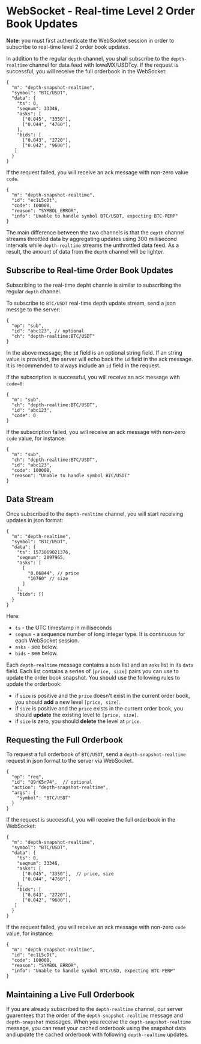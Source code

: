 # WebSocket - Real-time Level 2 Order Book Updates 

**Note**: you must first authenticate the WebSocket session in order to subscribe to real-time level 2 order book updates.

In addition to the regular `depth` channel,  you shall subscribe to the `depth-realtime` channel for data feed with loweMX/USDTcy.
If the request is successful, you will receive the full orderbook in the WebSocket: 

    {
      "m": "depth-snapshot-realtime",
      "symbol": "BTC/USDT",
      "data": {
        "ts": 0,
        "seqnum": 33346,
        "asks": [
          ["0.045", "3350"],
          ["0.044", "4760"],
        ],
        "bids": [
          ["0.043", "2720"],
          ["0.042", "9600"],
       ]
      }
    }

If the request failed, you will receive an ack message with non-zero value `code`.

    {
      "m": "depth-snapshot-realtime",
      "id": "ec1L5cDt",
      "code": 100008,
      "reason": "SYMBOL_ERROR",
      "info": "Unable to handle symbol BTC/USDT, expecting BTC-PERP"
    }



The main difference between the two channels is that the `depth` channel streams throttled data by aggregating updates using 300 millisecond 
intervals while `depth-realtime` streams the unthrottled data feed. As a result, the amount of data from the `depth` channel will be lighter.


## Subscribe to Real-time Order Book Updates

Subscribing to the real-time depht channle is similar to subscribing the regular `depth` channel. 

To subscribe to `BTC/USDT` real-time depth update stream, send a json messge to the server:

    {
      "op": "sub",
      "id": "abc123", // optional
      "ch": "depth-realtime:BTC/USDT"
    }

In the above message, the `id` field is an optional string field. If an string value is provided, the server will echo back the `id` field 
in the ack message. It is recommended to always include an `id` field in the request.

If the subscription is successful, you will receive an ack message with `code=0`: 

    {
      "m": "sub",
      "ch": "depth-realtime:BTC/USDT",
      "id": "abc123",
      "code": 0
    }

If the subscription failed, you will receive an ack message with non-zero `code` value, for instance:

    {
      "m": "sub",
      "ch": "depth-realtime:BTC/USDT",
      "id": "abc123",
      "code": 100008,
      "reason": "Unable to handle symbol BTC/USDT"
    }


## Data Stream 

Once subscribed to the `depth-realtime` channel, you will start receiving updates in json format:

    {
      "m": "depth-realtime",
      "symbol": "BTC/USDT",
      "data": {
        "ts": 1573069021376,
        "seqnum": 2097965,
        "asks": [
          [
            "0.06844", // price
            "10760" // size
          ]
        ],
        "bids": []
      }
    }

Here:

* `ts` - the UTC timestamp in milliseconds
* `seqnum` - a sequence number of long integer type. It is continuous for each WebSocket session. 
* `asks` - see below.
* `bids` - see below.

Each `depth-realtime` message contains a `bids` list and an `asks` list in its `data` field. Each list contains a series of `[price, size]` pairs 
you can use to update the order book snapshot. You should use the following rules to update the orderbook:

* if `size` is positive and the `price` doesn't exist in the current order book, you should **add** a new level `[price, size]`. 
* if `size` is positive and the `price` exists in the current order book, you should **update** the existing level to `[price, size]`. 
* if `size` is zero, you should **delete** the level at `price`. 

## Requesting the Full Orderbook 

To request a full orderbook of `BTC/USDT`, send a `depth-snapshot-realtime` request in json format to the server via WebSocket.

    {
      "op": "req",
      "id": "Q9rK5r74",  // optional
      "action": "depth-snapshot-realtime",
      "args": {
        "symbol": "BTC/USDT"
      }
    }

If the request is successful, you will receive the full orderbook in the WebSocket: 

    {
      "m": "depth-snapshot-realtime",
      "symbol": "BTC/USDT",
      "data": {
        "ts": 0,
        "seqnum": 33346,
        "asks": [
          ["0.045", "3350"],  // price, size
          ["0.044", "4760"],
        ],
        "bids": [
          ["0.043", "2720"],
          ["0.042", "9600"],
       ]
      }
    }

If the request failed, you will receive an ack message with non-zero `code` value, for instance:

    {
      "m": "depth-snapshot-realtime",
      "id": "ec1L5cDt",
      "code": 100008,
      "reason": "SYMBOL_ERROR",
      "info": "Unable to handle symbol BTC/USD, expecting BTC-PERP"
    }


## Maintaining a Live Full Orderbook

If you are already subscribed to the `depth-realtime` channel, our server guarentees that the order of the `depth-snapshot-realtime` message and 
`depth-snapshot` messages. When you receive the `depth-snapshot-realtime` message, you can reset your cached orderbook using the snapshot data 
and update the cached orderbook with following `depth-realtime` updates. 
